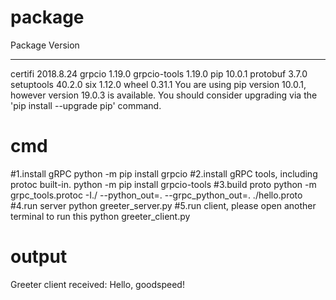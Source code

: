 # package
Package      Version
------------ ---------
certifi      2018.8.24
grpcio       1.19.0
grpcio-tools 1.19.0
pip          10.0.1
protobuf     3.7.0
setuptools   40.2.0
six          1.12.0
wheel        0.31.1
You are using pip version 10.0.1, however version 19.0.3 is available.
You should consider upgrading via the 'pip install --upgrade pip' command.

# cmd
#1.install gRPC
python -m pip install grpcio
#2.install gRPC tools, including protoc built-in.
python -m pip install grpcio-tools
#3.build proto
python -m grpc_tools.protoc -I./ --python_out=. --grpc_python_out=. ./hello.proto
#4.run server
python greeter_server.py
#5.run client, please open another terminal to run this
python greeter_client.py
# output
Greeter client received: Hello, goodspeed!
